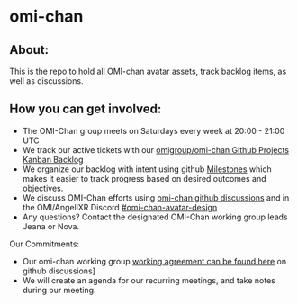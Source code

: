 # omi-chan
## About: 
This is the repo to hold all OMI-chan avatar assets, track backlog items, as well as discussions.

## How you can get involved: 
- The OMI-Chan group meets on Saturdays every week at 20:00 - 21:00 UTC 
- We track our active tickets with our [omigroup/omi-chan Github Projects Kanban Backlog](https://github.com/omigroup/omi-chan/projects/1?add_cards_query=is%3Aopen)
- We organize our backlog with intent using github [Milestones](https://github.com/omigroup/omi-chan/milestones) which makes it easier to track progress based on desired outcomes and objectives.
- We discuss OMI-Chan efforts using [omi-chan github discussions](https://github.com/omigroup/omi-chan/discussions) and in the OMI/AngellXR Discord [#omi-chan-avatar-design](https://discord.gg/bSN983Dw)
- Any questions? Contact the designated OMI-Chan working group leads Jeana or Nova.

Our Commitments: 
- Our omi-chan working group [working agreement can be found here](https://github.com/omigroup/omi-chan/discussions/4) on github discussions]
- We will create an agenda for our recurring meetings, and take notes during our meeting. 
